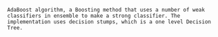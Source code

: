     AdaBoost algorithm, a Boosting method that uses a number of weak classifiers in ensemble to make a strong classifier. The implementation uses decision stumps, which is a one level Decision Tree. 